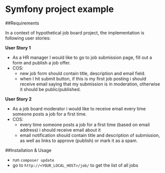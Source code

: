 Symfony project example
=======================

##Requirements

In a context of hypothetical job board project, the implementation is following user stories:

**User Story 1**
* As a HR manager I would like to go to job submission page, fill out a form and publish a job offer.
* COS:
    * new job form should contain title, description and email field.
    * when I hit submit button, if this is my first job posting i should receive email saying that my submission is in moderation, otherwise it should be public/published.

**User Story 2**
* As a job board moderator i would like to receive email every time someone posts a job for a first time.
* COS:
    * every time someone posts a job for a first time (based on email address) i should receive email about it
    * email notification should contain title and description of submission, as well as links to approve (publish) or mark it as a spam.

##Installation & Usage

* run ``` composer update ```
* go to ``` http://<YOUR_LOCAL_HOST>/job/ ``` to get the list  of all jobs